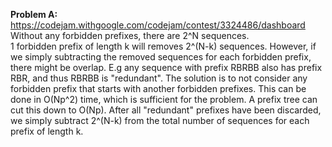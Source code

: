 __Problem A:__
https://codejam.withgoogle.com/codejam/contest/3324486/dashboard \
Without any forbidden prefixes, there are 2^N sequences.\
1 forbidden prefix of length k will removes 2^(N-k) sequences. However, if we simply subtracting the removed sequences for each forbidden prefix, there might be overlap. E.g any sequence with prefix RBRBB also has prefix RBR, and thus RBRBB is "redundant". The solution is to not consider any forbidden prefix that starts with another forbidden prefixes. This can be done in O(Np^2) time, which is sufficient for the problem. A prefix tree can cut this down to O(Np).
After all "redundant" prefixes have been discarded, we simply subtract 2^(N-k) from the total number of sequences for each prefix of length k.
